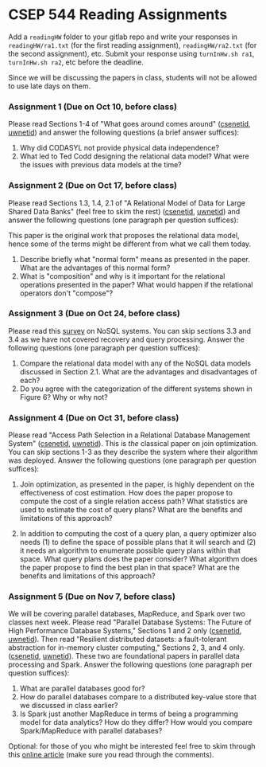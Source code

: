 # CSEP 544 Reading Assignments

Add a `readingHW` folder to your gitlab repo and write your responses in 
`readingHW/ra1.txt` (for the first reading assignment), `readingHW/ra2.txt` 
(for the second assignment), etc. 
Submit your response using `turnInHw.sh ra1`, `turnInHw.sh ra2`, etc before
the deadline.

Since we will be discussing the papers in class, students will not be allowed
to use late days on them.

### Assignment 1 (Due on Oct 10, before class)
<a name="ra1"></a>

Please read Sections 1-4 of "What goes around comes around" 
([csenetid](https://courses.cs.washington.edu/courses/csep544/17au/csenetid/goes-around.pdf), 
[uwnetid](https://courses.cs.washington.edu/courses/csep544/17au/uwnetid/goes-around.pdf)) and answer the 
following questions (a brief answer suffices):

1. Why did CODASYL not provide physical data independence?
2. What led to Ted Codd designing the relational data model? What were the issues with previous data models
at the time?


### Assignment 2 (Due on Oct 17, before class)

Please read Sections 1.3, 1.4, 2.1 of "A Relational Model of Data for Large Shared Data Banks"
(feel free to skim the rest)
([csenetid](https://courses.cs.washington.edu/courses/csep544/17au/csenetid/codd.pdf), 
[uwnetid](https://courses.cs.washington.edu/courses/csep544/17au/uwnetid/codd.pdf)) and answer the 
following questions (one paragraph per question suffices):

This paper is the original work that proposes the relational data model, hence some of the terms
might be different from what we call them today.

1. Describe briefly what "normal form" means as presented in the paper. 
What are the advantages of this normal form?
2. What is "composition" and why is it important for the relational operations presented in the paper? What would happen if the relational operators don't "compose"?


### Assignment 3 (Due on Oct 24, before class)

Please read this [survey](https://medium.baqend.com/nosql-databases-a-survey-and-decision-guidance-ea7823a822d) on NoSQL systems. You can skip sections 3.3 and 3.4 as we have not covered recovery and query processing. Answer the following questions (one paragraph per question suffices):

1. Compare the relational data model with any of the NoSQL data models discussed in Section 2.1. What are the advantages and disadvantages of each?
2. Do you agree with the categorization of the different systems shown in Figure 6? Why or why not?


### Assignment 4 (Due on Oct 31, before class)

Please read "Access Path Selection in a Relational Database Management System" ([csenetid](https://courses.cs.washington.edu/courses/csep544/17au/csenetid/selinger79.pdf), [uwnetid](https://courses.cs.washington.edu/courses/csep544/17au/uwnetid/selinger79.pdf)). This is *the* classical paper on join optimization. You can skip sections 1-3 as they describe the system where their algorithm was deployed. Answer the following questions (one paragraph per question suffices):

1. Join optimization, as presented in the paper, is highly dependent on the effectiveness of cost estimation. How does the paper propose to compute the cost of a single relation access path? What statistics are used to estimate the cost of query plans? What are the benefits and limitations of this approach?

2. In addition to computing the cost of a query plan, a query optimizer also needs (1) to define the space of possible plans that it will search and (2) it needs an algorithm to enumerate possible query plans within that space. What query plans does the paper consider? What algorithm does the paper propose to find the best plan in that space? What are the benefits and limitations of this approach?


### Assignment 5 (Due on Nov 7, before class)

We will be covering parallel databases, MapReduce, and Spark over two classes next week. Please read  "Parallel Database Systems: The Future of High Performance Database Systems," Sections 1 and 2 only ([csenetid](https://courses.cs.washington.edu/courses/csep544/17au/csenetid/dewitt-cacm92.pdf), [uwnetid](https://courses.cs.washington.edu/courses/csep544/17au/csenetid/dewitt-cacm92.pdf)). 
Then read "Resilient distributed datasets: a fault-tolerant abstraction for in-memory cluster computing," Sections 2, 3, and 4 only. 
([csenetid](https://courses.cs.washington.edu/courses/csep544/17au/csenetid/nsdi_spark.pdf), [uwnetid](https://courses.cs.washington.edu/courses/csep544/17au/csenetid/nsdi_spark.pdf)). 
These two are foundational papers in parallel data processing and Spark. 
Answer the following questions (one paragraph per question suffices):

1. What are parallel databases good for?
2. How do parallel databases compare to a distributed key-value store that we discussed in class earlier?
3. Is Spark just another MapReduce in terms of being a programming model for data analytics? How do they differ? How would you compare Spark/MapReduce with parallel databases?

Optional: for those of you who might be interested feel free to skim through this [online article](http://homes.cs.washington.edu/~billhowe/mapreduce_a_major_step_backwards.html)
 (make sure you read through the comments).